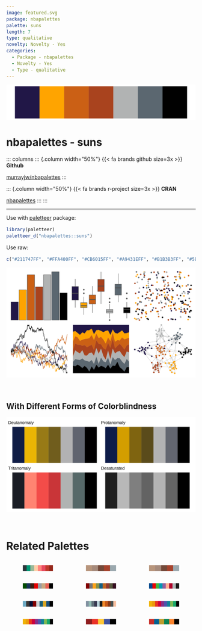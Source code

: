 ```yaml
---
image: featured.svg
package: nbapalettes
palette: suns
length: 7
type: qualitative
novelty: Novelty - Yes
categories:
  - Package - nbapalettes
  - Novelty - Yes
  - Type - qualitative
---
```


![](featured.svg)

# nbapalettes - suns 

::: columns
::: {.column width="50%"}
{{< fa brands github size=3x >}}
**Github**

[murrayjw/nbapalettes](https://github.com/murrayjw/nbapalettes)
:::

::: {.column width="50%"}
{{< fa brands r-project size=3x >}}
**CRAN**

[nbapalettes](https://CRAN.R-project.org/package=nbapalettes)
:::
:::

<hr> 

Use with [paletteer](https://emilhvitfeldt.github.io/paletteer/) package:

```r
library(paletteer)
paletteer_d("nbapalettes::suns")
```

Use raw:

```r
c("#211747FF", "#FFA400FF", "#CB6015FF", "#A9431EFF", "#B1B3B3FF", "#5B6770FF", "#010101FF")
``` 

![](examples.png) 

  <br>
  
  ## With Different Forms of Colorblindness
  
  ![](colorblind.svg) 

<br>

# Related Palettes

<div class="list" style="display: grid; grid-template-columns: auto auto auto;"> <figure class="figure">
<a href="../../awtools/a_palette/"> <img src="../../awtools/a_palette/featured.svg" style="width: 100%;" class="figure-img"></a>
</figure> <figure class="figure">
<a href="../../ButterflyColors/hamadryas_feronia/"> <img src="../../ButterflyColors/hamadryas_feronia/featured.svg" style="width: 100%;" class="figure-img"></a>
</figure> <figure class="figure">
<a href="../../ButterflyColors/hamadryas_feronia/"> <img src="../../ButterflyColors/hamadryas_feronia/featured.svg" style="width: 100%;" class="figure-img"></a>
</figure> <figure class="figure">
<a href="../../tvthemes/attackOnTitan/"> <img src="../../tvthemes/attackOnTitan/featured.svg" style="width: 100%;" class="figure-img"></a>
</figure> <figure class="figure">
<a href="../../ggsci/default_uchicago/"> <img src="../../ggsci/default_uchicago/featured.svg" style="width: 100%;" class="figure-img"></a>
</figure> <figure class="figure">
<a href="../../ggsci/lanonc_lancet/"> <img src="../../ggsci/lanonc_lancet/featured.svg" style="width: 100%;" class="figure-img"></a>
</figure> <figure class="figure">
<a href="../../tvthemes/Dark/"> <img src="../../tvthemes/Dark/featured.svg" style="width: 100%;" class="figure-img"></a>
</figure> <figure class="figure">
<a href="../../palettetown/nosepass/"> <img src="../../palettetown/nosepass/featured.svg" style="width: 100%;" class="figure-img"></a>
</figure> <figure class="figure">
<a href="../../ltc/hat/"> <img src="../../ltc/hat/featured.svg" style="width: 100%;" class="figure-img"></a>
</figure> <figure class="figure">
<a href="../../ltc/ten_colors/"> <img src="../../ltc/ten_colors/featured.svg" style="width: 100%;" class="figure-img"></a>
</figure> <figure class="figure">
<a href="../../fishualize/Centropyge_loricula/"> <img src="../../fishualize/Centropyge_loricula/featured.svg" style="width: 100%;" class="figure-img"></a>
</figure> <figure class="figure">
<a href="../../ggthemes/wsj_colors6/"> <img src="../../ggthemes/wsj_colors6/featured.svg" style="width: 100%;" class="figure-img"></a>
</figure> 
</div>
